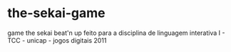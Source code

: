 # the-sekai-game
game the sekai beat'n up feito para a disciplina de linguagem interativa I - TCC - unicap - jogos digitais 2011
